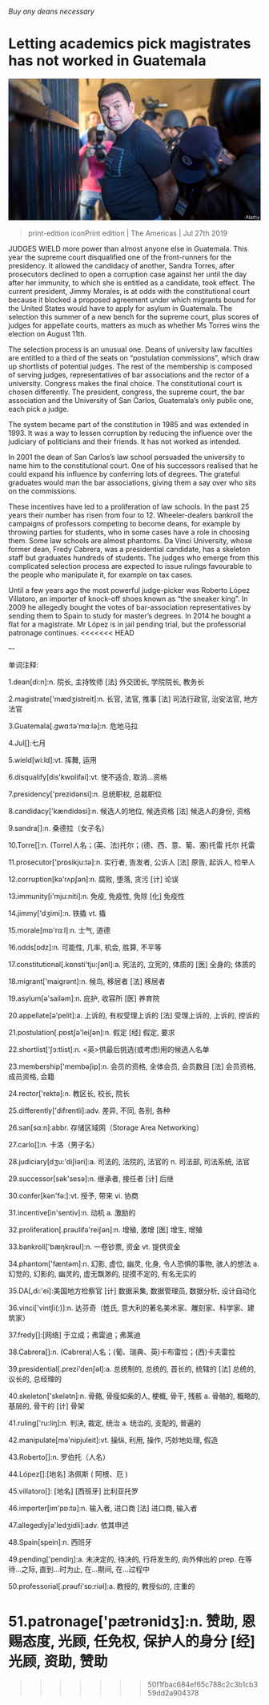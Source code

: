 ###### Buy any deans necessary

# Letting academics pick magistrates has not worked in Guatemala 

![image](images/20190727_AMP501.jpg) 

> print-edition iconPrint edition | The Americas | Jul 27th 2019 

JUDGES WIELD more power than almost anyone else in Guatemala. This year the supreme court disqualified one of the front-runners for the presidency. It allowed the candidacy of another, Sandra Torres, after prosecutors declined to open a corruption case against her until the day after her immunity, to which she is entitled as a candidate, took effect. The current president, Jimmy Morales, is at odds with the constitutional court because it blocked a proposed agreement under which migrants bound for the United States would have to apply for asylum in Guatemala. The selection this summer of a new bench for the supreme court, plus scores of judges for appellate courts, matters as much as whether Ms Torres wins the election on August 11th. 

The selection process is an unusual one. Deans of university law faculties are entitled to a third of the seats on “postulation commissions”, which draw up shortlists of potential judges. The rest of the membership is composed of serving judges, representatives of bar associations and the rector of a university. Congress makes the final choice. The constitutional court is chosen differently. The president, congress, the supreme court, the bar association and the University of San Carlos, Guatemala’s only public one, each pick a judge. 

The system became part of the constitution in 1985 and was extended in 1993. It was a way to lessen corruption by reducing the influence over the judiciary of politicians and their friends. It has not worked as intended. 

In 2001 the dean of San Carlos’s law school persuaded the university to name him to the constitutional court. One of his successors realised that he could expand his influence by conferring lots of degrees. The grateful graduates would man the bar associations, giving them a say over who sits on the commissions. 

These incentives have led to a proliferation of law schools. In the past 25 years their number has risen from four to 12. Wheeler-dealers bankroll the campaigns of professors competing to become deans, for example by throwing parties for students, who in some cases have a role in choosing them. Some law schools are almost phantoms. Da Vinci University, whose former dean, Fredy Cabrera, was a presidential candidate, has a skeleton staff but graduates hundreds of students. The judges who emerge from this complicated selection process are expected to issue rulings favourable to the people who manipulate it, for example on tax cases. 

Until a few years ago the most powerful judge-picker was Roberto López Villatoro, an importer of knock-off shoes known as “the sneaker king”. In 2009 he allegedly bought the votes of bar-association representatives by sending them to Spain to study for master’s degrees. In 2014 he bought a flat for a magistrate. Mr López is in jail pending trial, but the professorial patronage continues. 
<<<<<<< HEAD

-- 

 单词注释:

1.dean[di:n]:n. 院长, 主持牧师 [法] 外交团长, 学院院长, 教务长 

2.magistrate['mædʒistreit]:n. 长官, 法官, 推事 [法] 司法行政官, 治安法官, 地方法官 

3.Guatemala[.gwɑ:tә'mɑ:lә]:n. 危地马拉 

4.Jul[]:七月 

5.wield[wi:ld]:vt. 挥舞, 运用 

6.disqualify[dis'kwɒlifai]:vt. 使不适合, 取消...资格 

7.presidency['prezidәnsi]:n. 总统职权, 总裁职位 

8.candidacy['kændidәsi]:n. 候选人的地位, 候选资格 [法] 候选人的身份, 资格 

9.sandra[]:n. 桑德拉（女子名） 

10.Torre[]:n. (Torre)人名；(英、法)托尔；(德、西、意、葡、塞)托雷 托尔 托雷 

11.prosecutor['prɒsikju:tә]:n. 实行者, 告发者, 公诉人 [法] 原告, 起诉人, 检举人 

12.corruption[kә'rʌpʃәn]:n. 腐败, 堕落, 贪污 [计] 论误 

13.immunity[i'mju:niti]:n. 免疫, 免疫性, 免除 [化] 免疫性 

14.jimmy['dʒimi]:n. 铁撬 vt. 撬 

15.morale[mɒ'rɑ:l]:n. 士气, 道德 

16.odds[ɒdz]:n. 可能性, 几率, 机会, 胜算, 不平等 

17.constitutional[.kɒnsti'tju:ʃәnl]:a. 宪法的, 立宪的, 体质的 [医] 全身的; 体质的 

18.migrant['maigrәnt]:n. 候鸟, 移居者 [法] 移居者 

19.asylum[ә'sailәm]:n. 庇护, 收容所 [医] 养育院 

20.appellate[ә'pelit]:a. 上诉的, 有权受理上诉的 [法] 受理上诉的, 上诉的, 控诉的 

21.postulation[.pɒstʃә'leiʃәn]:n. 假定 [经] 假定, 要求 

22.shortlist['ʃɔ:tlist]:n. <英>供最后挑选(或考虑)用的候选人名单 

23.membership['membәʃip]:n. 会员的资格, 全体会员, 会员数目 [法] 会员资格, 成员资格, 会籍 

24.rector['rektә]:n. 教区长, 校长, 院长 

25.differently['difrentli]:adv. 差异, 不同, 各别, 各种 

26.san[sɑ:n]:abbr. 存储区域网（Storage Area Networking） 

27.carlo[]:n. 卡洛（男子名） 

28.judiciary[dʒu:'diʃiәri]:a. 司法的, 法院的, 法官的 n. 司法部, 司法系统, 法官 

29.successor[sәk'sesә]:n. 继承者, 接任者 [计] 后继 

30.confer[kәn'fә:]:vt. 授予, 带来 vi. 协商 

31.incentive[in'sentiv]:n. 动机 a. 激励的 

32.proliferation[.prәulifә'reiʃәn]:n. 增殖, 激增 [医] 增生, 增殖 

33.bankroll['bæŋkrәul]:n. 一卷钞票, 资金 vt. 提供资金 

34.phantom['fæntәm]:n. 幻影, 虚位, 幽灵, 化身, 令人恐惧的事物, 骇人的想法 a. 幻觉的, 幻影的, 幽灵的, 虚无飘渺的, 捉摸不定的, 有名无实的 

35.DA[,di:'ei]:美国地方检察官 [计] 数据采集, 数据管理员, 数据分析, 设计自动化 

36.vinci['vintʃi(:)]:n. 达芬奇（姓氏, 意大利的著名美术家、雕刻家、科学家、建筑家） 

37.fredy[]:[网络] 于立成；弗雷迪；弗莱迪 

38.Cabrera[]:n. (Cabrera)人名；(葡、瑞典、英)卡布雷拉；(西)卡夫雷拉 

39.presidential[.prezi'denʃәl]:a. 总统制的, 总统的, 首长的, 统辖的 [法] 总统的, 议长的, 总经理的 

40.skeleton['skelәtn]:n. 骨骼, 骨瘦如柴的人, 梗概, 骨干, 残骸 a. 骨骼的, 概略的, 基层的, 骨干的 [计] 骨架 

41.ruling['ru:liŋ]:n. 判决, 裁定, 统治 a. 统治的, 支配的, 普遍的 

42.manipulate[mә'nipjuleit]:vt. 操纵, 利用, 操作, 巧妙地处理, 假造 

43.Roberto[]:n. 罗伯托（人名） 

44.López[]:[地名] 洛佩斯 ( 阿根、厄 ) 

45.villatoro[]: [地名] [西班牙] 比利亚托罗 

46.importer[im'pɒ:tә]:n. 输入者, 进口商 [法] 进口商, 输入者 

47.allegedly[ә'ledʒidli]:adv. 依其申述 

48.Spain[spein]:n. 西班牙 

49.pending['pendiŋ]:a. 未决定的, 待决的, 行将发生的, 向外伸出的 prep. 在等待...之际, 直到...时为止, 在...期间, 在...过程中 

50.professorial[.prәufi'sɒ:riәl]:a. 教授的, 教授似的, 庄重的 

51.patronage['pætrәnidʒ]:n. 赞助, 恩赐态度, 光顾, 任免权, 保护人的身分 [经] 光顾, 资助, 赞助 
=======
>>>>>>> 50f1fbac684ef65c788c2c3b1cb359dd2a904378

